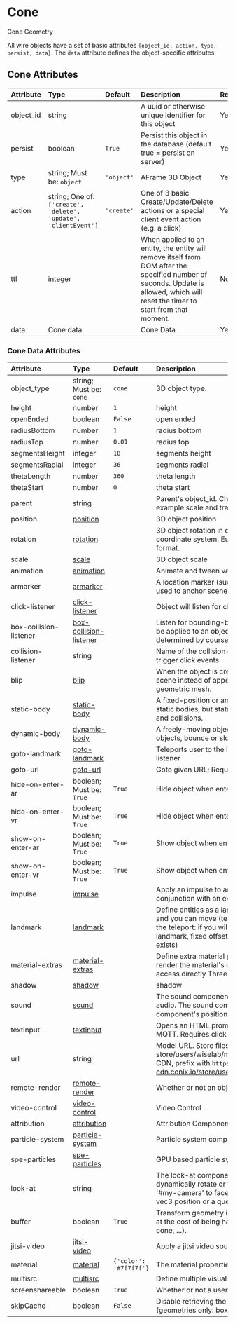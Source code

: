 
Cone
====


Cone Geometry

All wire objects have a set of basic attributes ```{object_id, action, type, persist, data}```. The ```data``` attribute defines the object-specific attributes

Cone Attributes
----------------

|Attribute|Type|Default|Description|Required|
| :--- | :--- | :--- | :--- | :--- |
|object_id|string||A uuid or otherwise unique identifier for this object|Yes|
|persist|boolean|```True```|Persist this object in the database (default true = persist on server)|Yes|
|type|string; Must be: ```object```|```'object'```|AFrame 3D Object|Yes|
|action|string; One of: ```['create', 'delete', 'update', 'clientEvent']```|```'create'```|One of 3 basic Create/Update/Delete actions or a special client event action (e.g. a click)|Yes|
|ttl|integer||When applied to an entity, the entity will remove itself from DOM after the specified number of seconds. Update is allowed, which will reset the timer to start from that moment.|No|
|data|Cone data||Cone Data|Yes|

### Cone Data Attributes

|Attribute|Type|Default|Description|Required|
| :--- | :--- | :--- | :--- | :--- |
|object_type|string; Must be: ```cone```|```cone```|3D object type.|Yes|
|height|number|```1```|height|Yes|
|openEnded|boolean|```False```|open ended|No|
|radiusBottom|number|```1```|radius bottom|Yes|
|radiusTop|number|```0.01```|radius top|Yes|
|segmentsHeight|integer|```18```|segments height|No|
|segmentsRadial|integer|```36```|segments radial|No|
|thetaLength|number|```360```|theta length|No|
|thetaStart|number|```0```|theta start|No|
|parent|string||Parent's object_id. Child objects inherit attributes of their parent, for example scale and translation.|No|
|position|[position](position)||3D object position|Yes|
|rotation|[rotation](rotation)||3D object rotation in quaternion representation; Right-handed coordinate system. Euler degrees are deprecated in wire message format.|Yes|
|scale|[scale](scale)||3D object scale|No|
|animation|[animation](animation)||Animate and tween values. |No|
|armarker|[armarker](armarker)||A location marker (such as an AprilTag, a lightAnchor, or an UWB tag), used to anchor scenes, or scene objects, in the real world.|No|
|click-listener|[click-listener](click-listener)||Object will listen for clicks|No|
|box-collision-listener|[box-collision-listener](box-collision-listener)||Listen for bounding-box collisions with user camera and hands. Must be applied to an object or model with geometric mesh. Collisions are determined by course bounding-box overlaps|No|
|collision-listener|string||Name of the collision-listener, default can be empty string. Collisions trigger click events|No|
|blip|[blip](blip)||When the object is created or deleted, it will animate in/out of the scene instead of appearing/disappearing instantly. Must have a geometric mesh.|No|
|static-body|[static-body](static-body)||A fixed-position or animated object. Other objects may collide with static bodies, but static bodies themselves are unaffected by gravity and collisions. |No|
|dynamic-body|[dynamic-body](dynamic-body)||A freely-moving object. Dynamic bodies have mass, collide with other objects, bounce or slow during collisions, and fall if gravity is enabled. |No|
|goto-landmark|[goto-landmark](goto-landmark)||Teleports user to the landmark with the given name; Requires click-listener|No|
|goto-url|[goto-url](goto-url)||Goto given URL; Requires click-listener|No|
|hide-on-enter-ar|boolean; Must be: ```True```|```True```|Hide object when entering AR. Remove component to *not* hide|No|
|hide-on-enter-vr|boolean; Must be: ```True```|```True```|Hide object when entering VR. Remove component to *not* hide|No|
|show-on-enter-ar|boolean; Must be: ```True```|```True```|Show object when entering AR. Hidden otherwise|No|
|show-on-enter-vr|boolean; Must be: ```True```|```True```|Show object when entering VR. Hidden otherwise|No|
|impulse|[impulse](impulse)||Apply an impulse to an object to set it in motion. This happens in conjunction with an event. Requires click-listener and physics.|No|
|landmark|[landmark](landmark)||Define entities as a landmark; Landmarks appears in the landmark list and you can move (teleport) to them; You can define the behavior of the teleport: if you will be at a fixed or random distance, looking at the landmark, fixed offset or if it is constrained by a navmesh (when it exists)|No|
|material-extras|[material-extras](material-extras)||Define extra material properties, namely texture encoding, whether to render the material's color and render order. The properties set here access directly Three.js material component. |No|
|shadow|[shadow](shadow)||shadow|No|
|sound|[sound](sound)||The sound component defines the entity as a source of sound or audio. The sound component is positional and is thus affected by the component's position. |No|
|textinput|[textinput](textinput)||Opens an HTML prompt when clicked. Sends text input as an event on MQTT. Requires click-listener.|No|
|url|string||Model URL. Store files paths under 'store/users/<username>' (e.g. store/users/wiselab/models/factory_robot_arm/scene.gltf); to use CDN, prefix with `https://arena-cdn.conix.io/` (e.g. https://arena-cdn.conix.io/store/users/wiselab/models/factory_robot_arm/scene.gltf)|No|
|remote-render|[remote-render](remote-render)||Whether or not an object should be remote rendered [Experimental]|No|
|video-control|[video-control](video-control)||Video Control|No|
|attribution|[attribution](attribution)||Attribution Component. Saves attribution data in any entity.|No|
|particle-system|[particle-system](particle-system)||Particle system component for A-Frame. |No|
|spe-particles|[spe-particles](spe-particles)||GPU based particle systems in A-Frame. |No|
|look-at|string||The look-at component defines the behavior for an entity to dynamically rotate or face towards another entity or position. Use '#my-camera' to face the user camera, otherwise can take either a vec3 position or a query selector to another entity.|No|
|buffer|boolean|```True```|Transform geometry into a BufferGeometry to reduce memory usage at the cost of being harder to manipulate (geometries only: box, circle, cone, ...).|No|
|jitsi-video|[jitsi-video](jitsi-video)||Apply a jitsi video source to the geometry|No|
|material|[material](material)|```{'color': '#7f7f7f'}```|The material properties of the object’s surface. |No|
|multisrc|[multisrc](multisrc)||Define multiple visual sources applied to an object.|No|
|screenshareable|boolean|```True```|Whether or not a user can screenshare on an object|No|
|skipCache|boolean|```False```|Disable retrieving the shared geometry object from the cache. (geometries only: box, circle, cone, ...).|No|
